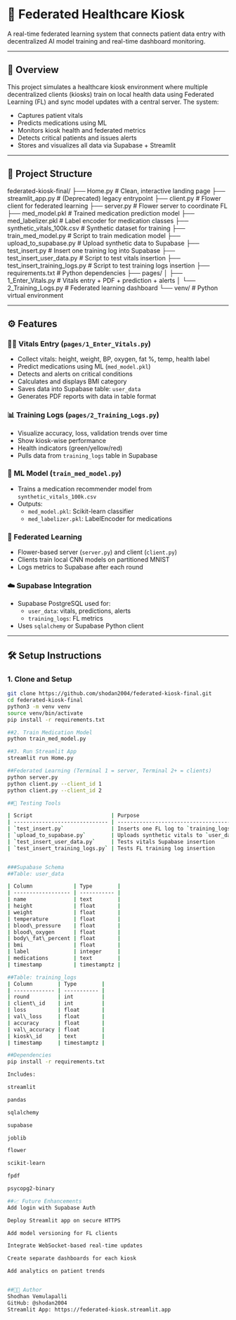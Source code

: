 # 🏥 Federated Healthcare Kiosk

A real-time federated learning system that connects patient data entry with decentralized AI model training and real-time dashboard monitoring.

---

## 🚀 Overview

This project simulates a healthcare kiosk environment where multiple decentralized clients (kiosks) train on local health data using Federated Learning (FL) and sync model updates with a central server. The system:

- Captures patient vitals
- Predicts medications using ML
- Monitors kiosk health and federated metrics
- Detects critical patients and issues alerts
- Stores and visualizes all data via Supabase + Streamlit

---

## 📁 Project Structure

federated-kiosk-final/
├── Home.py # Clean, interactive landing page
├── streamlit_app.py # (Deprecated) legacy entrypoint
├── client.py # Flower client for federated learning
├── server.py # Flower server to coordinate FL
├── med_model.pkl # Trained medication prediction model
├── med_labelizer.pkl # Label encoder for medication classes
├── synthetic_vitals_100k.csv # Synthetic dataset for training
├── train_med_model.py # Script to train medication model
├── upload_to_supabase.py # Upload synthetic data to Supabase
├── test_insert.py # Insert one training log into Supabase
├── test_insert_user_data.py # Script to test vitals insertion
├── test_insert_training_logs.py # Script to test training logs insertion
├── requirements.txt # Python dependencies
├── pages/
│ ├── 1_Enter_Vitals.py # Vitals entry + PDF + prediction + alerts
│ └── 2_Training_Logs.py # Federated learning dashboard
└── venv/ # Python virtual environment



---

## ⚙️ Features

### 🧑‍⚕️ Vitals Entry (`pages/1_Enter_Vitals.py`)
- Collect vitals: height, weight, BP, oxygen, fat %, temp, health label
- Predict medications using ML (`med_model.pkl`)
- Detects and alerts on critical conditions
- Calculates and displays BMI category
- Saves data into Supabase table: `user_data`
- Generates PDF reports with data in table format

### 📊 Training Logs (`pages/2_Training_Logs.py`)
- Visualize accuracy, loss, validation trends over time
- Show kiosk-wise performance
- Health indicators (green/yellow/red)
- Pulls data from `training_logs` table in Supabase

### 🧠 ML Model (`train_med_model.py`)
- Trains a medication recommender model from `synthetic_vitals_100k.csv`
- Outputs:
  - `med_model.pkl`: Scikit-learn classifier
  - `med_labelizer.pkl`: LabelEncoder for medications

### 🌸 Federated Learning
- Flower-based server (`server.py`) and client (`client.py`)
- Clients train local CNN models on partitioned MNIST
- Logs metrics to Supabase after each round

### ☁️ Supabase Integration
- Supabase PostgreSQL used for:
  - `user_data`: vitals, predictions, alerts
  - `training_logs`: FL metrics
- Uses `sqlalchemy` or Supabase Python client

---

## 🛠️ Setup Instructions

### 1. Clone and Setup

```bash
git clone https://github.com/shodan2004/federated-kiosk-final.git
cd federated-kiosk-final
python3 -m venv venv
source venv/bin/activate
pip install -r requirements.txt

##2. Train Medication Model
python train_med_model.py

##3. Run Streamlit App
streamlit run Home.py

##Federated Learning (Terminal 1 = server, Terminal 2+ = clients)
python server.py
python client.py --client_id 1
python client.py --client_id 2

##🧪 Testing Tools

| Script                         | Purpose                                 |
| ------------------------------ | --------------------------------------- |
| `test_insert.py`               | Inserts one FL log to `training_logs`   |
| `upload_to_supabase.py`        | Uploads synthetic vitals to `user_data` |
| `test_insert_user_data.py`     | Tests vitals Supabase insertion         |
| `test_insert_training_logs.py` | Tests FL training log insertion         |


###Supabase Schema
##Table: user_data

| Column             | Type        |
| ------------------ | ----------- |
| name               | text        |
| height             | float       |
| weight             | float       |
| temperature        | float       |
| blood\_pressure    | float       |
| blood\_oxygen      | float       |
| body\_fat\_percent | float       |
| bmi                | float       |
| label              | integer     |
| medications        | text        |
| timestamp          | timestamptz |

##Table: training_logs
| Column        | Type        |
| ------------- | ----------- |
| round         | int         |
| client\_id    | int         |
| loss          | float       |
| val\_loss     | float       |
| accuracy      | float       |
| val\_accuracy | float       |
| kiosk\_id     | text        |
| timestamp     | timestamptz |

##Dependencies
pip install -r requirements.txt

Includes:

streamlit

pandas

sqlalchemy

supabase

joblib

flower

scikit-learn

fpdf

psycopg2-binary

##📈 Future Enhancements
Add login with Supabase Auth

Deploy Streamlit app on secure HTTPS

Add model versioning for FL clients

Integrate WebSocket-based real-time updates

Create separate dashboards for each kiosk

Add analytics on patient trends


##👨‍💻 Author
Shodhan Vemulapalli
GitHub: @shodan2004
Streamlit App: https://federated-kiosk.streamlit.app
